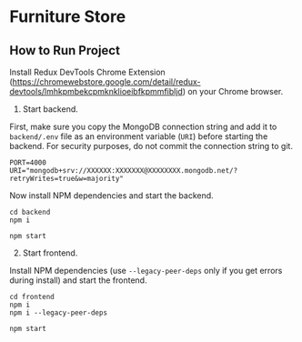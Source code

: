 # Furniture Store

## How to Run Project

Install Redux DevTools Chrome Extension (https://chromewebstore.google.com/detail/redux-devtools/lmhkpmbekcpmknklioeibfkpmmfibljd) on your Chrome browser.

1. Start backend.

First, make sure you copy the MongoDB connection string and add it to `backend/.env` file as an environment variable (`URI`) before starting the backend. For security purposes, do not commit the connection string to git.

```
PORT=4000
URI="mongodb+srv://XXXXXX:XXXXXXX@XXXXXXXX.mongodb.net/?retryWrites=true&w=majority"
```

Now install NPM dependencies and start the backend.

```
cd backend
npm i

npm start
```

2. Start frontend.

Install NPM dependencies (use `--legacy-peer-deps` only if you get errors during install) and start the frontend.

```
cd frontend
npm i
npm i --legacy-peer-deps

npm start
```

